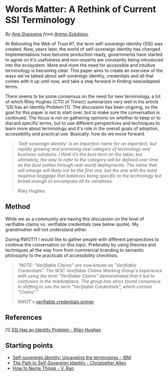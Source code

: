# Words Matter: A Rethink of Current SSI Terminology

*By [Ana Goessens](mailto:ana@animo.id) from [Animo Solutions](www.animo.id).*

At Rebooting the Web of Trust #?, the term self-sovereign identity (SSI) was created. Now, years later, the world of self-sovereign identity has changed. Implementations have become production ready, governments have started to agree on it's usefulness and non-experts are constantly being introduced into the ecosystem. More and more the need for accessible and intuitive terminology is becoming clear. This paper aims to create an overview of the ways we've talked about self-sovereign identity, credentials and all that comes with it up until now, and take a step forward in finding new/adapted terms.

There seems to be some consensus on the need for new terminology, a lot of which Riley Hughes (CTO of Trinsic) summarizes very well in his article 'SSI has an Identity Problem'[1]. The discussion has been ongoing, so the goal for this paper is not to start over, but to make sure the conversation is continued. The focus is not on gathering opinions on whether to keep or to discard specific terms, but to use different perspectives and techniques to learn more about terminology and it's role in the overall goals of adoption, accessibility and practical use. Basically: how do we move forward. 

> *‘Self-sovereign identity’ is an imperfect name for an imperfect, but rapidly growing and promising new category of technology and business solutions. I think it’s the best term on the table; but ultimately, the way to refer to the category will be defined over time as the dust settles through real-world deployments. The name that will emerge will likely not be the first one, but the one with the least negative baggage that balances being specific to the technology but broad enough to encompass all its variations.*
>
>   Riley Hughes

## Method

While we as a community are having this discussion on the level of verifiable claims vs. verifiable credentials (see below quote). My grandmother will not understand either.

During RWOT11 I would like to gather people with different perspectives to continue the conversation on this topic. Preferably by using theories and techniques all the way from from commercial branding to semantic philosophy to the practicals of accessibility checklists.  


> *"NOTE: "Verifiable Claims" are now known as "Verifiable Credentials".
> The W3C Verifiable Claims Working Group's experience with using the term
> "Verifiable Claims" demonstrated that it led to confusion in the marketplace.
> The group has since found consensus in shifting to use the term
> "Verifiable Credentials", which contain "Claims"."*
> 
>    RWOT's [verifiable credentials primer](./verifiable-credentials-primer.md)




## References

[1] [SSI Has an Identity Problem - Riley Hughes](https://trinsic.id/ssi-has-an-identity-problem/)

## Starting points

- [Self-sovereign identity: Unraveling the terminology - IBM](https://www.ibm.com/blogs/blockchain/2018/06/self-sovereign-identity-unraveling-the-terminology/)
- [The Path to Self-Sovereign Identity - Christopher Allen](http://www.lifewithalacrity.com/2016/04/the-path-to-self-soverereign-identity.html)
- [How to Name Things - V. Rao](https://www.ribbonfarm.com/2012/02/02/how-to-name-things/)
  
